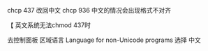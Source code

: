 chcp 437
改回中文 chcp 936
中文的情况会出现格式不对齐

【
英文系统无法chmod 437时

去控制面板 区域语言 Language for non-Unicode programs
选择 中文